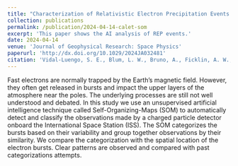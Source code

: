 ```yaml
---
title: "Characterization of Relativistic Electron Precipitation Events Observed by the CALET Experiment Using Self-Organizing-Maps"
collection: publications
permalink: /publication/2024-04-14-calet-som
excerpt: 'This paper shows the AI analysis of REP events.'
date: 2024-04-14
venue: 'Journal of Geophysical Research: Space Physics'
paperurl: 'http://dx.doi.org/10.1029/2024JA032481'
citation: 'Vidal-Luengo, S. E., Blum, L. W., Bruno, A., Ficklin, A. W., de Nolfo, G., Guzik, T. G., et al. (2024). &quot;Characterization of Relativistic Electron Precipitation Events Observed by the CALET Experiment Using Self-Organizing-Maps&quot; <i>Journal of Geophysical Research: Space Physics</i>. 129, e2024JA032481'
---
```


Fast electrons are normally trapped by the Earth’s magnetic field. However, they often get released in bursts and impact the upper layers of the atmosphere near the poles. The underlying processes are still not well understood and debated. In this study we use an unsupervised artificial intelligence technique called Self-Organizing-Maps (SOM) to automatically detect and classify the observations made by a charged particle detector onboard the International Space Station (ISS). The SOM categorizes the bursts based on their variability and group together observations by their similarity. We compare the categorization with the spatial location of the electron bursts. Clear patterns are observed and compared with past categorizations attempts.
